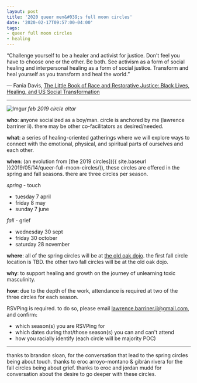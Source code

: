 ```yaml
---
layout: post
title: '2020 queer men&#039;s full moon circles'
date: '2020-02-17T09:57:00-04:00'
tags:
- queer full moon circles
- healing
--- 
```


“Challenge yourself to be a healer and activist for justice. Don't feel you have to choose one or the other. Be both. See activism as a form of social healing and interpersonal healing as a form of social justice. Transform and heal yourself as you transform and heal the world.”

— Fania Davis, [The Little Book of Race and Restorative Justice: Black Lives, Healing, and US Social Transformation](https://www.goodreads.com/book/show/34145663-the-little-book-of-race-and-restorative-justice)

---

![Imgur](https://i.imgur.com/BlaFrvw.png)
*feb 2019 circle altar*



**who**: anyone socialized as a boy/man. circle is anchored by me (lawrence barriner ii). there may be other co-facilitators as desired/needed.

**what**: a series of healing-oriented gatherings where we will explore ways to connect with the emotional, physical, and spiritual parts of ourselves and each other.

**when**: (an evolution from [the 2019 circles]({{ site.baseurl }}2019/05/14/queer-full-moon-circles/)), these circles are offered in the spring and fall seasons. there are three circles per season.

*spring* - touch

* tuesday 7 april
* friday 8 may
* sunday 7 june

*fall* - grief

* wednesday 30 sept
* friday 30 october
* saturday 28 november

**where**: all of the spring circles will be at [the old oak dojo](http://oldoakdojo.com/). the first fall circle location is TBD. the other two fall circles will be at the old oak dojo.

**why**: to support healing and growth on the journey of unlearning toxic masculinity.

**how**: due to the depth of the work, attendance is required at two of the three circles for each season. 

RSVPing is required. to do so, please email lawrence.barriner.ii@gmail.com, and confirm:

* which season(s) you are RSVPing for
* which dates during that/those season(s) you can and can't attend
* how you racially identify (each circle will be majority POC)

---

thanks to brandon sloan, for the conversation that lead to the spring circles being about touch. thanks to eroc arroyo-montano & gibrán rivera for the fall circles being about grief. thanks to eroc and jordan mudd for conversation about the desire to go deeper with these circles.


<!-- hyperlink bank -->


<!-- &#042; = asterisk -->
<!-- &#039; = single quote '-->
